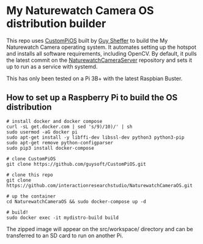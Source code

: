 # My Naturewatch Camera OS distribution builder


This repo uses [CustomPiOS](https://github.com/guysoft/CustomPiOS) built by
[Guy Sheffer](https://github.com/guysoft) to build the My Naturewatch Camera
operating system. It automates setting up the hotspot and installs all software
requirements, including OpenCV. By default, it pulls the latest commit on
the [NaturewatchCameraServer](https://github.com/interactionresearchstudio/NaturewatchCameraServer)
repository and sets it up to run as a service with systemd.

This has only been tested on a Pi 3B+ with the latest Raspbian Buster.

## How to set up a Raspberry Pi to build the OS distribution

```
# install docker and docker compose
curl -sL get.docker.com | sed 's/9)/10)/' | sh
sudo usermod -aG docker pi
sudo apt-get install -y libffi-dev libssl-dev python3 python3-pip
sudo apt-get remove python-configparser
sudo pip3 install docker-compose

# clone CustomPiOS
git clone https://github.com/guysoft/CustomPiOS.git

# clone this repo
git clone https://github.com/interactionresearchstudio/NaturewatchCameraOS.git

# up the container
cd NaturewatchCameraOS && sudo docker-compose up -d

# build!
sudo docker exec -it mydistro-build build
```

The zipped image will appear on the src/workspace/ directory and can be
transferred to an SD card to run on another Pi.
